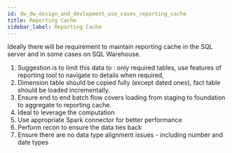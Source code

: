 ```yaml
---
id: dw_dw_design_and_devlopment_use_cases_reporting_cache
title: Reporting Cache
sidebar_label: Reporting Cache
---
```



Ideally there will be requirement to maintain reporting cache in the SQL server and in some cases on SQL Warehouse.

1. Suggestion is to limit this data to : only required tables, use features of reporting tool to navigate to details when required,
1. Dimension table should be copied fully (except dated ones), fact table should be loaded incrementally.
1. Ensure end to end batch flow covers loading from staging to foundation to aggregate to reporting cache.
1. Ideal to leverage the computation
1. Use appropriate Spark connector for better performance
1. Perform recon to ensure the data ties back
1. Ensure there are no data type alignment issues - including number and date types